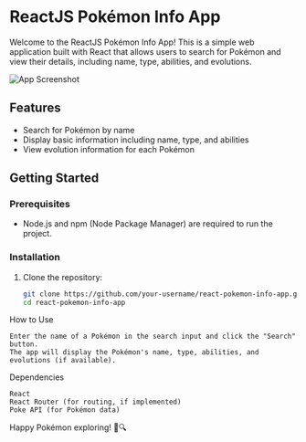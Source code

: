 # ReactJS Pokémon Info App

Welcome to the ReactJS Pokémon Info App! This is a simple web application built with React that allows users to search for Pokémon and view their details, including name, type, abilities, and evolutions.

![App Screenshot](screenshot.png)

## Features

- Search for Pokémon by name
- Display basic information including name, type, and abilities
- View evolution information for each Pokémon

## Getting Started

### Prerequisites

- Node.js and npm (Node Package Manager) are required to run the project.

### Installation

1. Clone the repository:
   ```bash
   git clone https://github.com/your-username/react-pokemon-info-app.git
   cd react-pokemon-info-app

How to Use

    Enter the name of a Pokémon in the search input and click the "Search" button.
    The app will display the Pokémon's name, type, abilities, and evolutions (if available).

Dependencies

    React
    React Router (for routing, if implemented)
    Poke API (for Pokémon data)

Happy Pokémon exploring! 🌟🔍
